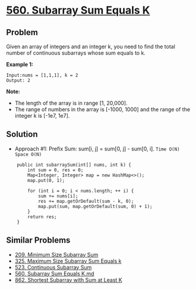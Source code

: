 # <a href='https://leetcode.com/problems/subarray-sum-equals-k/'>560. Subarray Sum Equals K</a>

## Problem
Given an array of integers and an integer k, you need to find the total number of continuous subarrays whose sum equals to k.

<strong>Example 1:</strong>
```
Input:nums = [1,1,1], k = 2
Output: 2
```

<strong>Note:</strong>
- The length of the array is in range [1, 20,000].
- The range of numbers in the array is [-1000, 1000] and the range of the integer k is [-1e7, 1e7].

## Solution
- Approach #1: Prefix Sum: sum[i, j] = sum[0, j] - sum[0, i]. ```Time O(N) Space O(N)```
```
    public int subarraySum(int[] nums, int k) {
        int sum = 0, res = 0;
        Map<Integer, Integer> map = new HashMap<>();
        map.put(0, 1);
        
        for (int i = 0; i < nums.length; ++ i) {
            sum += nums[i];
            res += map.getOrDefault(sum - k, 0);
            map.put(sum, map.getOrDefault(sum, 0) + 1);
        }
        return res;
    }
```

## Similar Problems
- <a href='https://github.com/DongZhuoran/LeetCode/blob/master/problems/209.%20Minimum%20Size%20Subarray%20Sum.md'>209. Minimum Size Subarray Sum</a>
- <a href='https://github.com/DongZhuoran/LeetCode/blob/master/problems/325.%20Maximum%20Size%20Subarray%20Sum%20Equals%20k.md'>325. Maximum Size Subarray Sum Equals k</a>
- <a href='https://github.com/DongZhuoran/LeetCode/blob/master/problems/523.%20Continuous%20Subarray%20Sum.md'>523. Continuous Subarray Sum</a>
- <a href='https://github.com/DongZhuoran/LeetCode/blob/master/problems/560.%20Subarray%20Sum%20Equals%20K.md'>560. Subarray Sum Equals K.md</a>
- <a href='https://github.com/DongZhuoran/LeetCode/blob/master/problems/862.%20Shortest%20Subarray%20with%20Sum%20at%20Least%20K.md'>862. Shortest Subarray with Sum at Least K</a>

